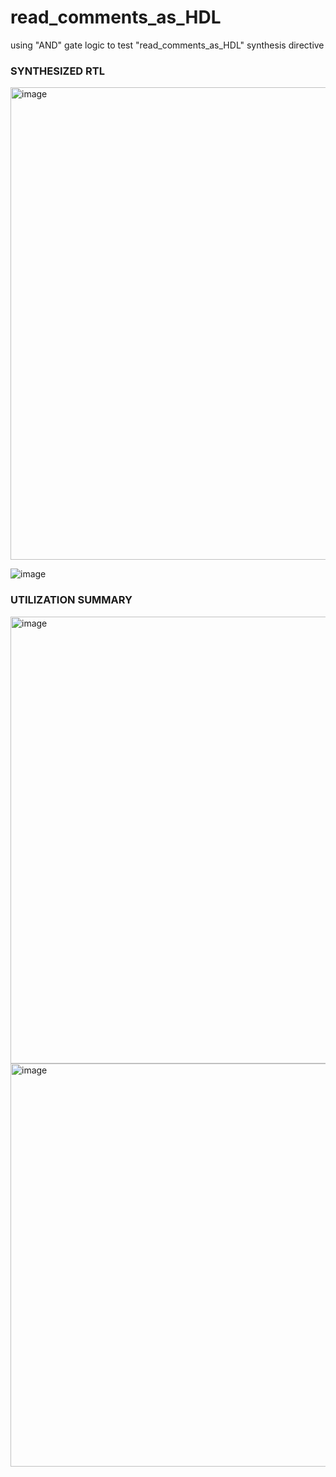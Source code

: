 # read_comments_as_HDL
 using "AND" gate logic to test "read_comments_as_HDL" synthesis directive 


<h3 align="left">SYNTHESIZED RTL</h3>
<img width="756" alt="image" src="https://github.com/Abhirecket/read_comments_as_HDL/assets/46784291/14b81377-ae38-40c2-b9fa-ca04df7a89ea">

![image](https://github.com/Abhirecket/read_comments_as_HDL/assets/46784291/2aa6de3a-0bd2-4985-8ea2-7f9709b84191)

<h3 align="left">UTILIZATION SUMMARY</h3>
<img width="715" alt="image" src="https://github.com/Abhirecket/read_comments_as_HDL/assets/46784291/feaa1f56-cac3-4ce7-82c4-188cf7f42d88">

<img width="645" alt="image" src="https://github.com/Abhirecket/read_comments_as_HDL/assets/46784291/4207081f-0077-4f25-92c7-6a21262d8f0c">

